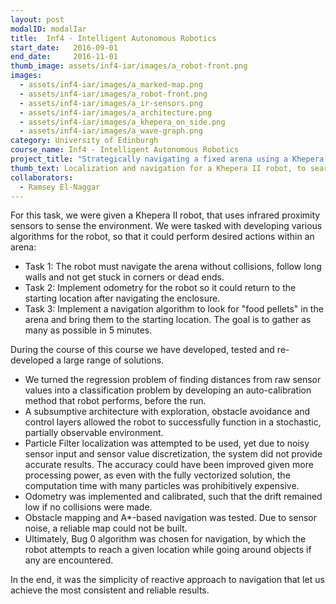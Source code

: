 ```yaml
---
layout: post
modalID: modalIar
title:  Inf4 - Intelligent Autonomous Robotics
start_date:   2016-09-01
end_date:     2016-11-01
thumb_image: assets/inf4-iar/images/a_robot-front.png
images:
  - assets/inf4-iar/images/a_marked-map.png
  - assets/inf4-iar/images/a_robot-front.png
  - assets/inf4-iar/images/a_ir-sensors.png
  - assets/inf4-iar/images/a_architecture.png
  - assets/inf4-iar/images/a_khepera_on_side.png
  - assets/inf4-iar/images/a_wave-graph.png
category: University of Edinburgh
course_name: Inf4 - Intelligent Autonomous Robotics
project_title: "Strategically navigating a fixed arena using a Khepera II robot"
thumb_text: Localization and navigation for a Khepera II robot, to search an obstacle course for "food" and home return.
collaborators:
  - Ramsey El-Naggar
---
```

For this task, we were given a Khepera II robot, that uses infrared proximity sensors to sense the environment. We were tasked with developing various algorithms for the robot, so that it could perform desired actions within an arena:
* Task 1: The robot must navigate the arena without collisions, follow long walls and not get stuck in corners or dead ends.
* Task 2: Implement odometry for the robot so it could return to the starting location after navigating the enclosure.
* Task 3: Implement a navigation algorithm to look for "food pellets" in the arena and bring them to the starting location. The goal is to gather as many as possible in 5 minutes.

During the course of this course we have developed, tested and re-developed a large range of solutions.
* We turned the regression problem of finding distances from raw sensor values into a classification problem by developing an auto-calibration method that robot performs, before the run.
* A subsumptive architecture with exploration, obstacle avoidance and control layers allowed the robot to successfully function in a stochastic, partially observable environment.
* Particle Filter localization was attempted to be used, yet due to noisy sensor input and sensor value discretization, the system did not provide accurate results. The accuracy could have been improved given more processing power, as even with the fully vectorized solution, the computation time with many particles was prohibitively expensive.
* Odometry was implemented and calibrated, such that the drift remained low if no collisions were made.
* Obstacle mapping and A*-based navigation was tested. Due to sensor noise, a reliable map could not be built.
* Ultimately, Bug 0 algorithm was chosen for navigation, by which the robot attempts to reach a given location while going around objects if any are encountered.

In the end, it was the simplicity of reactive approach to navigation that let us achieve the most consistent and reliable results.
